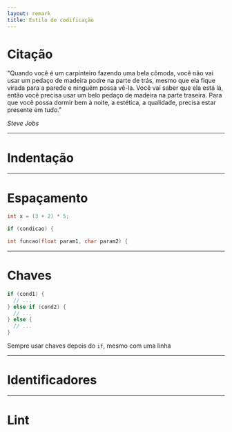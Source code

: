 ```yaml
---
layout: remark
title: Estilo de codificação
---
```


<div>

# Citação

"Quando você é um carpinteiro fazendo uma bela cômoda, você não vai usar um pedaço de madeira podre na parte de trás, mesmo que ela fique virada para a parede e ninguém possa vê-la. Você vai saber que ela está lá, então você precisa usar um belo pedaço de madeira na parte traseira. Para que você possa dormir bem à noite, a estética, a qualidade, precisa estar presente em tudo."

*Steve Jobs*

---

# Indentação

---

# Espaçamento

```c++
int x = (3 + 2) * 5;
```

```c++
if (condicao) {
```

```c++
int funcao(float param1, char param2) {
```

---

# Chaves

```c++
if (cond1) {
  // ...
} else if (cond2) {
  // ...
} else {
  // ...
}
```

Sempre usar chaves depois do `if`, mesmo com uma linha

---

# Identificadores

---

# Lint

</div>